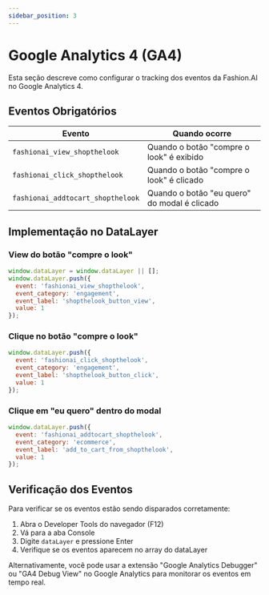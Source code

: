 ```yaml
---
sidebar_position: 3
---
```


# Google Analytics 4 (GA4)

Esta seção descreve como configurar o tracking dos eventos da Fashion.AI no Google Analytics 4.

## Eventos Obrigatórios

| Evento                            | Quando ocorre                                |
|-----------------------------------|----------------------------------------------|
| `fashionai_view_shopthelook`      | Quando o botão "compre o look" é exibido     |
| `fashionai_click_shopthelook`     | Quando o botão "compre o look" é clicado     |
| `fashionai_addtocart_shopthelook` | Quando o botão "eu quero" do modal é clicado |

## Implementação no DataLayer

### View do botão "compre o look"

```javascript
window.dataLayer = window.dataLayer || [];
window.dataLayer.push({
  event: 'fashionai_view_shopthelook',
  event_category: 'engagement',
  event_label: 'shopthelook_button_view',
  value: 1
});
```

### Clique no botão "compre o look"

```javascript
window.dataLayer.push({
  event: 'fashionai_click_shopthelook',
  event_category: 'engagement',
  event_label: 'shopthelook_button_click',
  value: 1
});
```

### Clique em "eu quero" dentro do modal

```javascript
window.dataLayer.push({
  event: 'fashionai_addtocart_shopthelook',
  event_category: 'ecommerce',
  event_label: 'add_to_cart_from_shopthelook',
  value: 1
});
```

## Verificação dos Eventos

Para verificar se os eventos estão sendo disparados corretamente:

1. Abra o Developer Tools do navegador (F12)
2. Vá para a aba Console
3. Digite `dataLayer` e pressione Enter
4. Verifique se os eventos aparecem no array do dataLayer

Alternativamente, você pode usar a extensão "Google Analytics Debugger" ou "GA4 Debug View" no Google Analytics para monitorar os eventos em tempo real.